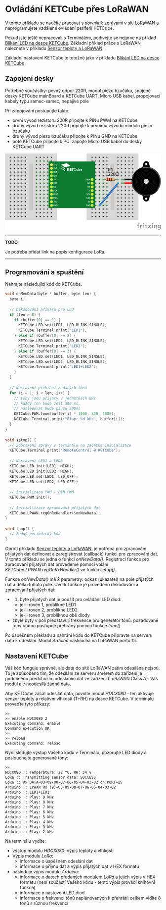 # Ovládání KETCube přes LoRaWAN

V tomto příkladu se naučíte pracovat s *downlink* zprávami v síti LoRaWAN a naprogramujete vzdálené ovládání periferií KETCube.

Pokud jste ještě nepracovali s Terminálem, podívejte se nejprve na příklad [Blikání LED na desce KETCube](example_onBoardLED.md). Základní pŕíklad práce s LoRaWAN naleznete v příkladu [Senzor teploty a LoRaWAN](example_tempSensor.md).

Základní nastavení KETCube je totožné jako v příkladu [Blikání LED na desce KETCube](example_onBoardLED.md)

## Zapojení desky

Potřebné součástky: pevný odpor 220R, modul piezo bzučáku, spojené desky KETCube mainBoard a KETCube UART, Micro USB kabel, propojovací kabely typu samec-samec, nepájivé pole

Při zapojování postupujte takto:
  * první vývod rezistoru 220R připojte k PINu PWM na KETCube
  * druhý vývod rezistoru 220R připojte k prvnímu vývodu modulu piezo bzučáku
  * druhý vývod piezo bzučáku připojte k PINu GND na KETCube
  * poté KETCube připojte k PC: zapojte Micro USB kabel do desky KETCube UART

![zapojeni](img/remoteControl.png)

---
**TODO**

Je potřeba přidat link na popis konfigurace LoRa.

---

## Programování a spuštění

Nahrajte následující kód do KETCube.

```c
void onNewData(byte * buffer, byte len) {
  byte i;

  // Dekódování příkazu pro LED
  if (len > 0) {
    if (buffer[0] == 1) {
      KETCube.LED.set(LED1, LED_BLINK_SINGLE);
      KETCube.Terminal.print("LED1");
    } else if (buffer[0] == 2) {
      KETCube.LED.set(LED2, LED_BLINK_SINGLE);
      KETCube.Terminal.print("LED2");
    } else if (buffer[0] == 3) {
      KETCube.LED.set(LED1, LED_BLINK_SINGLE);
      KETCube.LED.set(LED2, LED_BLINK_SINGLE);
      KETCube.Terminal.print("LED1+LED2");
    }
  }

  // Nastavení přehrání zadaných tónů
  for (i = 1; i < len; i++) {
    // tóny jsou přijaty v jednotkách kHz
    // každý ton bude znít 300 ms,
    // následovat bude pauza 500ms
    KETCube.PWM.tone(buffer[i] * 1000, 300, 1000);
    KETCube.Terminal.print("Play: %d kHz", buffer[i]);
  }
}

void setup() {
  // Zobrazení zprávy v terminálu na začátku inicializace
  KETCube.Terminal.print("RemoteControl @ KETCube");

  // Nastavení LED1 a LED2
  KETCube.LED.init(LED1, HIGH);
  KETCube.LED.init(LED2, HIGH);
  KETCube.LED.set(LED1, LED_OFF);
  KETCube.LED.set(LED2, LED_OFF);

  // Inicializace PWM - PIN PWM
  KETCube.PWM.init();

  // Iniciallizace zpracování přijatých dat
  KETCube.LPWAN.regOnRxHandler(&onNewData);
}

void loop() {
  // žádný periodický kód
}
```

Oproti příkladu [Senzor teploty a LoRaWAN](example_tempSensor.md), je potřeba pro zpracování přijatých dat definovat a zaregistrovat (callback) funkci pro zpracování dat. V tomto příkladu se jedná o funkci *onNewData()*. Registraci funkce pro zpracování přijatých dat provedeme pomocí volání *KETCube.LPWAN.regOnRxHandler()* ve funkci *setup()*.

Funkce *onNewData()* má 2 parametry: odkaz (ukazatel) na pole přijatých dat a délku tohoto pole. Uvnitř funkce je provedeno dekódování a zpracování přijatých dat:
  * 1. byte přijatých dat je použit pro ovládání LED diod: 
    * je-li roven 1, problikne LED1
    * je-li roven 2, problikne LED2
    * je-li roven 3, probliknou obě diody
  * zbylé byty v poli představují frekvence pro generátor tónů: požadované tóny budou postupně přehrány pomocí funkce *tone()*

Po úspěšném překladu a nahrání kódu do KETCube připravte na serveru data k odeslání. Modul *Arduino* naslouchá na LoRaWAN portu 15.

## Nastavení KETCube

Váš kód funguje správně, ale data do sítě LoRaWAN zatím odesílána nejsou. To je způsobeno tím, že odesílání ze serveru směrem do zařízení je podmíněno pŕedchozím odesláním dat ze zařízení (LoRaWAN Class A). Váš modul ale neodesílá žádná data.

Aby KETCube začal odesílat data, povolte modul *HDCX080* - ten aktivuje senzor teploty a relativní vlhkosti (T+RH) na desce KETCube. V terminálu proveďte tyto příkazy:

```
>>
>> enable HDCX080 2
Executing command: enable
Command execution OK
>>
>> reload
Executing command: reload

```

Nyní sledujte výstup Vašeho kódu v Terminálu, pozorujte LED diody a poslouchejte generované tóny:

```
>>
HDCX080 :: Temperature: 22 °C, RH: 54 %
LoRa :: Transmitting sensor data: SUCCESS
LoRa :: Rx DATA=03-09-08-07-06-05-04-03-02 on PORT=15
Arduino :: LPWAN Rx (9)=03-09-08-07-06-05-04-03-02
Arduino :: LED1+LED2
Arduino :: Play: 9 kHz
Arduino :: Play: 8 kHz
Arduino :: Play: 7 kHz
Arduino :: Play: 6 kHz
Arduino :: Play: 5 kHz
Arduino :: Play: 4 kHz
Arduino :: Play: 3 kHz
Arduino :: Play: 2 kHz

```

Na terminálu vydíte:
  * výstup modulu *HDCX080*: výpis teploty a vlhkosti
  * Výpis modulu *LoRa*: 
    * informace o úspěšném odeslání dat 
    * informace o příjmu dat a výpis přijatých dat v HEX formátu
  * následuje výpis modulu *Arduino*:
    * informace o datech předaných modulem *LoRa* a jejich výpis v HEX formátu (není součástí Vaśeho kódu - tento výpis provádí knihovní funkce)
    * informace o nastavení LED diod
    * informace o frekvenci tónů naplánovaných k přehrátí: celkem vidíte 8 tónů s různou frekvencí
